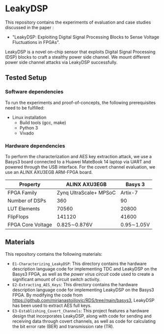 # LeakyDSP

This repository contains the experiments of evaluation and case studies discussed in the paper :
* "LeakyDSP: Exploiting Digital Signal Processing Blocks to Sense Voltage Fluctuations in FPGAs".

LeakyDSP is a novel on-chip sensor that exploits Digital Signal Processing (DSP) blocks to craft a stealthy power side channel. We mount different power side channel attacks via LeakyDSP successfully.

## Tested Setup

### Software dependencies

To run the experiments and proof-of-concepts, the following prerequisites need to be fulfilled:

* Linux installation
  * Build tools (gcc, make)
  * Python 3
  * Vivado

### Hardware dependencies

To perform the characterization and AES key extraction attack, we use a Basys3 board connected to a Huawei MateBook 14 laptop via UART and powered through the USB interface. For the covert channel evaluation, we use an ALINX AXU3EGB ARM-FPGA board.

| Property          | ALINX AXU3EGB          | Basys 3    |
| ----------------- | ---------------------- | ---------- |
| FPGA Family       | Zynq UltraScale+ MPSoC | Artix-7    |
| Number of DSPs    | 360                    | 90         |
| LUT Elements      | 70560                  | 20800      |
| FlipFlops         | 141120                 | 41600      |
| FPGA Core Voltage | 0.825∼0.876V           | 0.95∼1.05V |


## Materials

This repository contains the following materials:

* `E1-Characterizing_LeakyDSP`: This directory contains the hardware description language code for implementing TDC and LeakyDSP on the Basys3 FPGA, as well as the *power virus circuit* code used to create a significant amount of circuit switch activity.
* `E2-Extracting_AES_Keys`: This directory contains the hardware description language code for implementing LeakyDSP on the Basys3 FPGA. By modifying the code from https://github.com/mirjanastojilovic/RDS/tree/main/basys3, LeakyDSP has been used to extract AES full keys.
* `E3-Establishing_Covert_Channels`: This project features a hardware design that incorporates LeakyDSP, along with code for sending and receiving data through covert channels, as well as code for calculating the bit error rate (BER) and transmission rate (TR).
